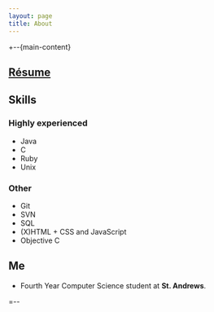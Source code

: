 ```yaml
---
layout: page
title: About
---
```


<div id="results">
	
</div>

+--{main-content}

## [Résume](Bilal_Husasin-Resume.pdf "Bilal Hussain's Résume") ##

## Skills ##

### Highly experienced ###

* Java
* C
* Ruby
* Unix

### Other ###
* Git 
* SVN
* SQL
* (X)HTML + CSS and JavaScript
* Objective C


## Me ##
* Fourth Year Computer Science student at **St. Andrews**. 

=--

<div class="small quiet" id="indextank" style="display:none">
Search powered by IndexTank
</div>
